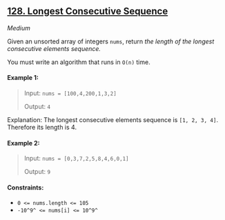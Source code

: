 ## [128\. Longest Consecutive Sequence](https://leetcode.com/problems/longest-consecutive-sequence/)

_Medium_

Given an unsorted array of integers `nums`, return *the length of the longest consecutive elements sequence.*

You must write an algorithm that runs in `O(n)` time.

#### Example 1:

>Input: `nums = [100,4,200,1,3,2]`
>
>Output: `4`

Explanation: The longest consecutive elements sequence is `[1, 2, 3, 4]`. Therefore its length is 4.

#### Example 2:

>Input: `nums = [0,3,7,2,5,8,4,6,0,1]`
>
>Output: `9`

#### Constraints:

-   `0 <= nums.length <= 105`
-   `-10^9^ <= nums[i] <= 10^9^`